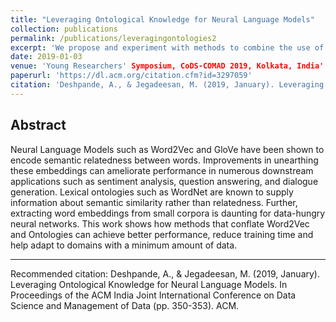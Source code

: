 ```yaml
---
title: "Leveraging Ontological Knowledge for Neural Language Models"
collection: publications
permalink: /publications/leveragingontologies2
excerpt: 'We propose and experiment with methods to combine the use of ontologies and function approximaters. We pose the methods as a type of data-knowledge trade-pff and achieve superior performance on muliple tasks'
date: 2019-01-03
venue: 'Young Researchers' Symposium, CoDS-COMAD 2019, Kolkata, India'
paperurl: 'https://dl.acm.org/citation.cfm?id=3297059'
citation: 'Deshpande, A., & Jegadeesan, M. (2019, January). Leveraging Ontological Knowledge for Neural Language Models. In Proceedings of the ACM India Joint International Conference on Data Science and Management of Data (pp. 350-353). ACM.'
---
```


## Abstract

Neural Language Models such as Word2Vec and GloVe have been shown to encode semantic relatedness between words. Improvements in unearthing these embeddings can ameliorate performance in numerous downstream applications such as sentiment analysis, question answering, and dialogue generation. Lexical ontologies such as WordNet are known to supply information about semantic similarity rather than relatedness. Further, extracting word embeddings from small corpora is daunting for data-hungry neural networks. This work shows how methods that conflate Word2Vec and Ontologies can achieve better performance, reduce training time and help adapt to domains with a minimum amount of data.

<hr />

Recommended citation: Deshpande, A., & Jegadeesan, M. (2019, January). Leveraging Ontological Knowledge for Neural Language Models. In Proceedings of the ACM India Joint International Conference on Data Science and Management of Data (pp. 350-353). ACM.
